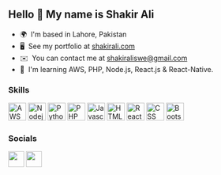 Hello 👋 My name is Shakir Ali
---------------------------------------

*   🌍  I'm based in Lahore, Pakistan
*   🖥️  See my portfolio at [shakirali.com](https://shakirali.netlify.app/)
*   ✉️  You can contact me at [shakiraliswe@gmail.com](mailto:shakiraliswe@gmail.com)
*   🧠  I'm learning AWS, PHP, Node.js, React.js & React-Native.

### Skills
<p align="left">
  <a href="https://aws.amazon.com/" target="_blank" rel="noreferrer"><img src="https://cdn.cdnlogo.com/logos/a/19/aws.svg" width="36" height="36" alt="AWS" /></a>
  <a href="https://nodejs.org/en/" target="_blank" rel="noreferrer"><img src="https://cdn.cdnlogo.com/logos/n/94/nodejs-icon.svg" width="36" height="36" alt="Nodejs" /></a>
  <a href="https://www.python.org/" target="_blank" rel="noreferrer"><img src="https://cdn.cdnlogo.com/logos/p/3/python.svg" width="36" height="36" alt="Python" /></a>
  <a href="https://www.php.net/" target="_blank" rel="noreferrer"><img src="https://cdn.cdnlogo.com/logos/p/79/php.svg" width="36" height="36" alt="PHP" /></a>
  <a href="https://developer.mozilla.org/en-US/docs/Web/JavaScript" target="_blank" rel="noreferrer"><img src="https://cdn.cdnlogo.com/logos/j/44/javascript.svg" width="36" height="36" alt="Javascript" /></a>
  <a href="https://developer.mozilla.org/en-US/docs/Glossary/HTML5" target="_blank" rel="noreferrer"><img src="https://cdn.cdnlogo.com/logos/h/90/html-5.svg" width="36" height="36" alt="HTML5" /></a>
  <a href="https://reactjs.org/" target="_blank" rel="noreferrer"><img src="https://cdn.cdnlogo.com/logos/r/63/react.svg" width="36" height="36" alt="React" /></a>
  <a href="https://www.w3.org/TR/CSS/#css" target="_blank" rel="noreferrer"><img src="https://cdn.cdnlogo.com/logos/c/18/css.svg" width="36" height="36" alt="CSS" /></a>
  <a href="https://getbootstrap.com/" target="_blank" rel="noreferrer"><img src="https://cdn.cdnlogo.com/logos/b/74/bootstrap-5.svg" width="36" height="36" alt="Bootstrap" /></a>
</p>
                    
### Socials
<p align="left"> 
  <a href="https://www.linkedin.com/in/shakiraliswe/" target="_blank" rel="noreferrer"><img src="https://cdn.cdnlogo.com/logos/l/66/linkedin-icon.svg" width="32" height="32" /></a>
  <a href="https://www.facebook.com/ShakirAliSWE/" target="_blank" rel="noreferrer"><img src="https://cdn.cdnlogo.com/logos/f/91/facebook-icon.svg" width="32" height="32" /></a>
</p>

